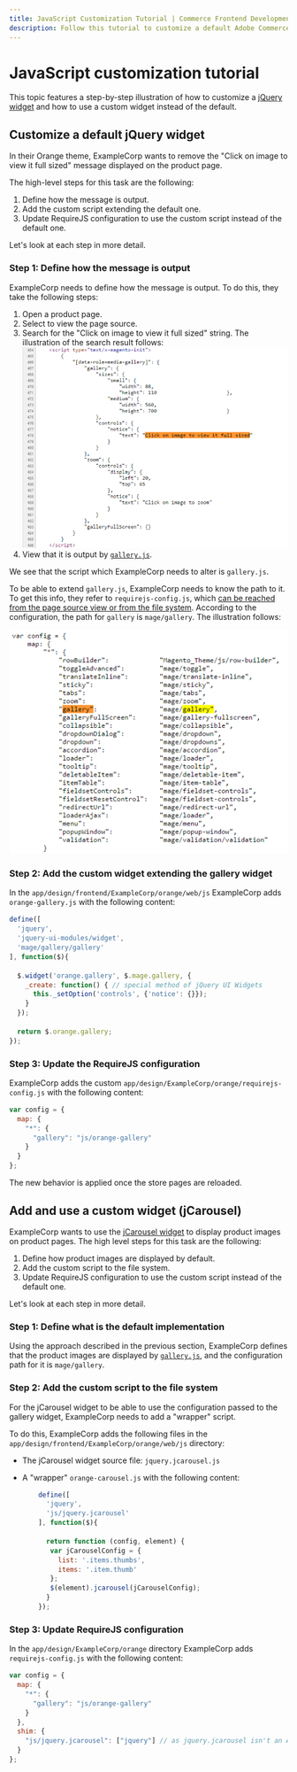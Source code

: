```yaml
---
title: JavaScript Customization Tutorial | Commerce Frontend Development 
description: Follow this tutorial to customize a default Adobe Commerce and Magento Open Source jQuery widget.
---
```


# JavaScript customization tutorial

This topic features a step-by-step illustration of how to customize a [jQuery](https://glossary.magento.com/jquery) [widget](https://glossary.magento.com/widget) and how to use a custom widget instead of the default.

## Customize a default jQuery widget

In their Orange theme, ExampleCorp wants to remove the "Click on image to view it full sized" message displayed on the product page.

The high-level steps for this task are the following:

1. Define how the message is output.
1. Add the custom script extending the default one.
1. Update RequireJS configuration to use the custom script instead of the default one.

Let's look at each step in more detail.

### Step 1: Define how the message is output

ExampleCorp needs to define how the message is output. To do this, they take the following steps:

1. Open a product page.
1. Select to view the page source.
1. Search for the "Click on image to view it full sized" string. The illustration of the search result follows: ![Page source search result](../_images/javascript/fdg_js_pr1.png)
1. View that it is output by [`gallery.js`].

We see that the script which ExampleCorp needs to alter is `gallery.js`.

To be able to extend `gallery.js`, ExampleCorp needs to know the path to it. To get this info, they refer to `requirejs-config.js`, which [can be reached from the page source view or from the file system]. According to the configuration, the path for `gallery` is `mage/gallery`. The illustration follows:

![RequireJS config file](../_images/javascript/fdg_pr_2.png)

### Step 2: Add the custom widget extending the gallery widget

In the `app/design/frontend/ExampleCorp/orange/web/js` ExampleCorp adds `orange-gallery.js` with the following content:

```javascript
define([
  'jquery',
  'jquery-ui-modules/widget',
  'mage/gallery/gallery'
], function($){

  $.widget('orange.gallery', $.mage.gallery, {
    _create: function() { // special method of jQuery UI Widgets
      this._setOption('controls', {'notice': {}});
    }
  });

  return $.orange.gallery;
});
```

### Step 3: Update the RequireJS configuration

ExampleCorp adds the custom `app/design/ExampleCorp/orange/requirejs-config.js` with the following content:

```javascript
var config = {
  map: {
    "*": {
      "gallery": "js/orange-gallery"
    }
  }
};
```

The new behavior is applied once the store pages are reloaded.

## Add and use a custom widget (jCarousel)

ExampleCorp wants to use the [jCarousel widget] to display product images on product pages. The high level steps for this task are the following:

1. Define how product images are displayed by default.
1. Add the custom script to the file system.
1. Update RequireJS configuration to use the custom script instead of the default one.

Let's look at each step in more detail.

### Step 1: Define what is the default implementation

Using the approach described in the previous section, ExampleCorp defines that the product images are displayed by [`gallery.js`], and the configuration path for it is `mage/gallery`.

### Step 2: Add the custom script to the file system

For the jCarousel widget to be able to use the configuration passed to the gallery widget,
ExampleCorp needs to add a "wrapper" script.

To do this, ExampleCorp adds the following files in the `app/design/frontend/ExampleCorp/orange/web/js` directory:

-  The jCarousel widget source file: `jquery.jcarousel.js`
-  A \"wrapper\" `orange-carousel.js` with the following content:

   ```javascript
       define([
         'jquery',
         'js/jquery.jcarousel'
       ], function($){

         return function (config, element) {
          var jCarouselConfig = {
            list: '.items.thumbs',
            items: '.item.thumb'
          };
          $(element).jcarousel(jCarouselConfig);
         }
       });
    ```

### Step 3: Update RequireJS configuration

In the `app/design/ExampleCorp/orange` directory ExampleCorp adds `requirejs-config.js` with the following content:

```javascript
var config = {
  map: {
    "*": {
      "gallery": "js/orange-gallery"
    }
  },
  shim: {
    "js/jquery.jcarousel": ["jquery"] // as jquery.jcarousel isn't an AMD module
  }
};
```

[`gallery.js`]: https://github.com/magento/magento2/blob/2.4/lib/web/mage/gallery/gallery.js
[can be reached from the page source view or from the file system]: custom.md#extend-a-default-ui-component
[jCarousel widget]: http://sorgalla.com/jcarousel/
[`gallery.js`]: https://github.com/magento/magento2/blob/2.4/lib/web/mage/gallery/gallery.js
